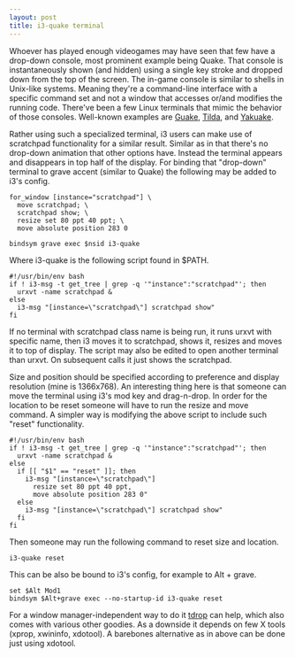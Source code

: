 ```yaml
---
layout: post
title: i3-quake terminal
---
```

Whoever has played enough videogames may have seen that few have a
drop-down console, most prominent example being Quake.  That console is
instantaneously shown (and hidden) using a single key stroke and dropped
down from the top of the screen.  The in-game console is similar to
shells in Unix-like systems.  Meaning they're a command-line interface
with a specific command set and not a window that accesses or/and
modifies the running code.  There've been a few Linux terminals that
mimic the behavior of those consoles.  Well-known examples are
[Guake][], [Tilda][], and [Yakuake][].

Rather using such a specialized terminal, i3 users can make use of
scratchpad functionality for a similar result.  Similar as in that
there's no drop-down animation that other options have.  Instead the
terminal appears and disappears in top half of the display.  For binding
that "drop-down" terminal to grave accent (similar to Quake) the
following may be added to i3's config.
```
for_window [instance="scratchpad"] \
  move scratchpad; \
  scratchpad show; \
  resize set 80 ppt 40 ppt; \
  move absolute position 283 0

bindsym grave exec $nsid i3-quake
```
Where i3-quake is the following script found in $PATH.
```
#!/usr/bin/env bash
if ! i3-msg -t get_tree | grep -q '"instance":"scratchpad"'; then
  urxvt -name scratchpad &
else
  i3-msg "[instance=\"scratchpad\"] scratchpad show"
fi
```
If no terminal with scratchpad class name is being run, it runs urxvt
with specific name, then i3 moves it to scratchpad, shows it, resizes
and moves it to top of display.  The script may also be edited to open
another terminal than urxvt.  On subsequent calls it just shows the
scratchpad.

Size and position should be specified according to preference and
display resolution (mine is 1366x768).  An interesting thing here is
that someone can move the terminal using i3's mod key and drag-n-drop.
In order for the location to be reset someone will have to run the
resize and move command.  A simpler way is modifying the above script to
include such "reset" functionality.
```
#!/usr/bin/env bash
if ! i3-msg -t get_tree | grep -q '"instance":"scratchpad"'; then
  urxvt -name scratchpad &
else
  if [[ "$1" == "reset" ]]; then
    i3-msg "[instance=\"scratchpad\"]
      resize set 80 ppt 40 ppt,
      move absolute position 283 0"
  else
    i3-msg "[instance=\"scratchpad\"] scratchpad show"
  fi
fi
```
Then someone may run the following command to reset size and location.
```
i3-quake reset
```
This can be also be bound to i3's config, for example to Alt + grave.
```
set $Alt Mod1
bindsym $Alt+grave exec --no-startup-id i3-quake reset
```

For a window manager-independent way to do it [tdrop][] can help, which
also comes with various other goodies.  As a downside it depends on few
X tools (xprop, xwininfo, xdotool).  A barebones alternative as in above
can be done just using xdotool.

[Guake]: http://guake-project.org/
[Tilda]: https://github.com/lanoxx/tilda
[Yakuake]: https://invent.kde.org/utilities/yakuake
[tdrop]: https://github.com/noctuid/tdrop
